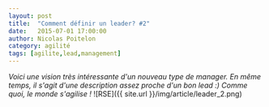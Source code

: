 ```yaml
---
layout: post
title:  "Comment définir un leader? #2"
date:   2015-07-01 17:00:00
author: Nicolas Poitelon
category: agilité
tags: [agilite,lead,management]
---
```


<i>Voici une vision très intéressante d'un nouveau type de manager. En même temps, il s'agit d'une description assez proche d'un bon lead :) Comme quoi, le monde s'agilise !</i>
![RSE]({{ site.url }}/img/article/leader_2.png)